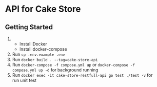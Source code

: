 # API for Cake Store

## Getting Started

1. - Install Docker
   - Install docker-compose
2. Run `cp .env.example .env`
3. Run `docker build . --tag=cake-store-api`
4. Run `docker-compose -f compose.yml up` or `docker-compose -f compose.yml up -d` for background running
5. Run `docker exec -it cake-store-restfull-api go test ./test -v` for run unit test

